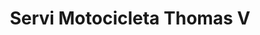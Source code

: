 ---
title: "Servi Motocicleta Thomas V"
url: /sebaco/servi-motocicleta-thomas-v/
shop: motocicleta
---